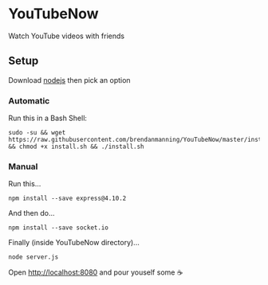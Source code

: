 # YouTubeNow
Watch YouTube videos with friends
## Setup
Download [nodejs](https://nodejs.org/en/) then pick an option
### Automatic
Run this in a Bash Shell:
```
sudo -su && wget https://raw.githubusercontent.com/brendanmanning/YouTubeNow/master/install.sh && chmod +x install.sh && ./install.sh
```
### Manual
Run this...
```
npm install --save express@4.10.2
```
And then do...
```
npm install --save socket.io
```
Finally (inside YouTubeNow directory)...
```
node server.js
```
Open [http://localhost:8080](http://localhost:8080) and pour youself some ☕
